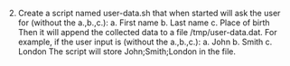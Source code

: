 2. Create a script named user-data.sh that when started will ask the user for (without the a.,b.,c.):
	a.	First name
	b.	Last name
	c.	Place of birth
Then it will append the collected data to a file /tmp/user-data.dat. For example, if the user input is (without the a.,b.,c.):
	a.	John
	b.	Smith
	c.	London
The script will store John;Smith;London in the file.